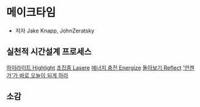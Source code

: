 # 메이크타임

- 저자 Jake Knapp, JohnZeratsky

## 실천적 시간설계 프로세스

[하이라이트 Highlight](https://github.com/bluewow/book/blob/master/MakeTime/contents/highlight.md)
[초집중 Lasere](https://github.com/bluewow/book/blob/master/MakeTime/contents/laser.md)
[에너지 충전 Energize](https://github.com/bluewow/book/blob/master/MakeTime/contents/energize.md)
[돌아보기 Reflect](https://github.com/bluewow/book/blob/master/MakeTime/contents/reflect.md)
['언젠가'가 바로 오늘이 되게 하라](https://github.com/bluewow/book/blob/master/MakeTime/contents/startSomedayToday.md)


## 소감


<!--stackedit_data:
eyJoaXN0b3J5IjpbLTEzODI2OTMzMV19
-->